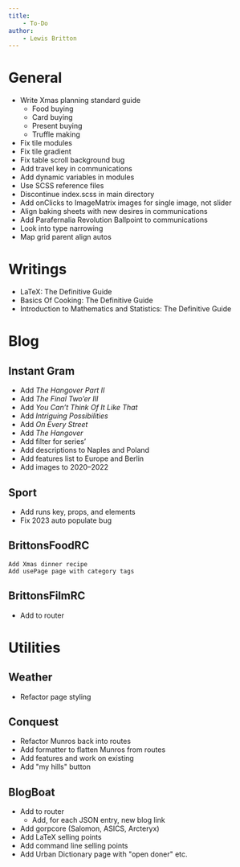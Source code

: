 ```yaml
---
title:
    - To-Do
author:
    - Lewis Britton
---
```


# General

-   Write Xmas planning standard guide
    -   Food buying
    -   Card buying
    -   Present buying
    -   Truffle making
-   Fix tile modules
-   Fix tile gradient
-   Fix table scroll background bug
-   Add travel key in communications
-   Add dynamic variables in modules
-   Use SCSS reference files
-   Discontinue index.scss in main directory
-   Add onClicks to ImageMatrix images for single image, not slider
-   Align baking sheets with new desires in communications
-   Add Parafernalia Revolution Ballpoint to communications
-   Look into type narrowing
-   Map grid parent align autos

# Writings

-   LaTeX: The Definitive Guide
-   Basics Of Cooking: The Definitive Guide
-   Introduction to Mathematics and Statistics: The Definitive Guide

# Blog

## Instant Gram

-   Add _The Hangover Part II_
-   Add _The Final Two’er III_
-   Add _You Can’t Think Of It Like That_
-   Add _Intriguing Possibilities_
-   Add _On Every Street_
-   Add _The Hangover_
-   Add filter for series’
-   Add descriptions to Naples and Poland
-   Add features list to Europe and Berlin
-   Add images to 2020–2022

## Sport

-   Add runs key, props, and elements
-   Fix 2023 auto populate bug

## BrittonsFoodRC

    Add Xmas dinner recipe
    Add usePage page with category tags

## BrittonsFilmRC

-   Add to router

# Utilities

## Weather

-   Refactor page styling

## Conquest

-   Refactor Munros back into routes
-   Add formatter to flatten Munros from routes
-   Add features and work on existing
-   Add "my hills" button

## BlogBoat

-   Add to router
    -   Add, for each JSON entry, new blog link
-   Add gorpcore (Salomon, ASICS, Arcteryx)
-   Add LaTeX selling points
-   Add command line selling points
-   Add Urban Dictionary page with "open doner" etc.
